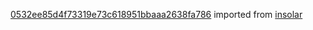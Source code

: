 [0532ee85d4f73319e73c618951bbaaa2638fa786](https://github.com/insolar/insolar/commit/0532ee85d4f73319e73c618951bbaaa2638fa786) imported from [insolar](https://github.com/insolar/insolar)
